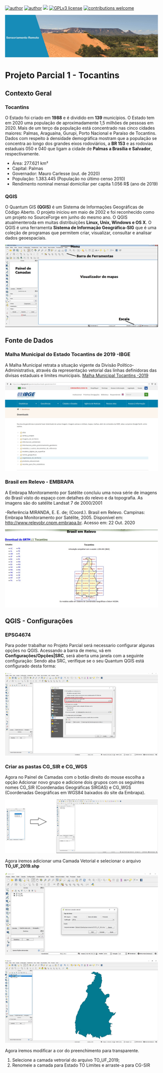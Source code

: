 [![author](https://img.shields.io/badge/author-%20elainefabiola%20-orange)](https://www.linkedin.com/in/elaine-soares-3d-data/)
[![author](https://img.shields.io/badge/course-Processamento%20de%20Imagens%20e%20Sensoriamento%20Remoto%20--%20CCS008%20--UFCAR--SO-blue)](http://www.ppgccs.net/?page_id=184)
[![](https://img.shields.io/badge/software-QGIS%202.18-green)](https://qgis.org/pt_BR/site/) 
[![GPLv3 license](https://img.shields.io/badge/License-GPLv3-blue.svg)](http://perso.crans.org/besson/LICENSE.html) [![contributions welcome](https://img.shields.io/badge/contributions-welcome-brightgreen.svg?style=flat)](https://github.com/elainefabiola/Sensoriamento-Remoto)

<p align="center">
  <img src="bannertocantins.jpg" >
</p>


# Projeto Parcial 1 -  Tocantins
## Contexto Geral
### Tocantins

O Estado foi criado em **1988** e é dividido em **139** municípios. O Estado tem em  2020  uma  população  de  aproximadamente  1,5  milhões  de  pessoas em 2020.    Mais  de  um terço da população está concentrado nas cinco cidades maiores: Palmas, Araguaína, Gurupi,  Porto  Nacional  e  Paraíso  de  Tocantins.  Dados  com  respeito  à  densidade demográfica  mostram  que  a  população  se  concentra  ao  longo  dos  grandes  eixos rodoviários,  a  **BR  153**  e  as  rodovias  estaduais  050  e  040  que  ligam  a  cidade  de **Palmas a Brasília e Salvador**, respectivamente.

* Área: 277.621 km²
* Capital: Palmas
* Governador: Mauro Carlesse (out. de 2020)
* População: 1.383.445  (População no último censo 2010)
* Rendimento nominal mensal domiciliar per capita 1.056 R$ (ano de 2019)

### QGIS
O Quantum GIS **(QGIS)** é um Sistema de Informações Geográficas de Código Aberto. O projeto iniciou em maio de 2002 e foi reconhecido como um projeto no SourceForge em junho do mesmo ano. O QGIS atualmenteroda em muitas distribuições **Linux, Unix, Windows e OS X**. O QGIS é uma ferramenta **Sistema de Informação Geográfica-SIG** que é uma coleção de programas que permitem criar, visualizar, consultar e analisar dados geoespaciais. 

<p align="center">
  <img src="painel.jpg" >
</p>

## Fonte de Dados

### Malha Municipal do Estado Tocantins de 2019 -IBGE
A Malha  Municipal  retrata  a  situação  vigente  da  Divisão  Político-Administrativa,  através  da  representação   vetorial   das   linhas   definidoras   das   divisas   estaduais   e   limites   municipais.  [Malha Municipal Tocantins -2019](https://geoftp.ibge.gov.br/organizacao_do_territorio/malhas_territoriais/malhas_municipais/municipio_2019/UFs/TO/TO.zip)

<p align="center">
  <img src="ibgegeo.jpg" >
</p>

### Brasil em Relevo - EMBRAPA

A Embrapa Monitoramento por Satélite concluiu uma nova série de imagens do Brasil visto do espaço com detalhes do relevo e da topografia. As imagens são do satélite Landsat 7 de 2000/2001 

-Referência  MIRANDA, E. E. de; (Coord.).   Brasil em Relevo.   Campinas: Embrapa Monitoramento por Satélite, 2005.  Disponível em: <http://www.relevobr.cnpm.embrapa.br>.   Acesso em: 22 Out. 2020 

<p align="center">
  <img src="relevotocatins.jpg" >
</p>

## QGIS - Configurações

### EPSG4674
Para poder trabalhar no Projeto Parcial será necessario configurar algunas opções no QGIS. Acessando  a  barra  de menu,  vá  em **Configurações/Opções|SRC**, será  aberta uma  janela  com  a  seguinte  configuração:  Sendo aba  SRC, verifique se o seu Quantum QGIS está configurado desta forma:


<p align="center">
  <img src="gdtrqw.jpg" >
</p>

### Criar as pastas  CG_SIR e CG_WGS

Agora no Painel de Camadas com o botão direito do mouse escolha a opção Adcionar novo grupo  e adicione dois grupos com os seguintes nomes  CG_SIR (Coordenadas Geográficas SIRGAS) e CG_WGS (Coordenadas Geográficas em WGS84 baixados do site da Embrapa).

<p align="center">
  <img src="grupo.jpg" >
</p>

Agora iremos adicionar uma Camada Vetorial e selecionar o arquivo **TO_UF_2019.shp**

<p align="center">
  <img src="carregandoarquivo.jpg" >
</p>

<p align="center">
  <img src="carregandoarquivo2to.jpg" >
</p>

Agora iremos modificar a cor do preenchimento para transparente.

1. Selecione a camada vetrorial do arquivo TO_UF_2019;
2. Renomeie a camada para Estado TO Limites e arraste-a para CG-SIR
